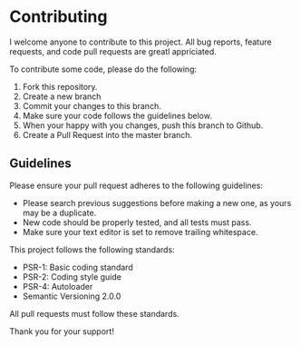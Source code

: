 # Contributing

I welcome anyone to contribute to this project. All bug reports, feature requests, and code pull requests are greatl appriciated.

To contribute some code, please do the following:

1. Fork this repository.
2. Create a new branch
3. Commit your changes to this branch.
4. Make sure your code follows the guidelines below. 
5. When your happy with you changes, push this branch to Github.
6. Create a Pull Request into the master branch.


## Guidelines

Please ensure your pull request adheres to the following guidelines:

* Please search previous suggestions before making a new one, as yours may be a duplicate.
* New code should be properly tested, and all tests must pass.
* Make sure your text editor is set to remove trailing whitespace.

This project follows the following standards:

* PSR-1: Basic coding standard
* PSR-2: Coding style guide
* PSR-4: Autoloader
* Semantic Versioning 2.0.0

All pull requests must follow these standards.

Thank you for your support!
